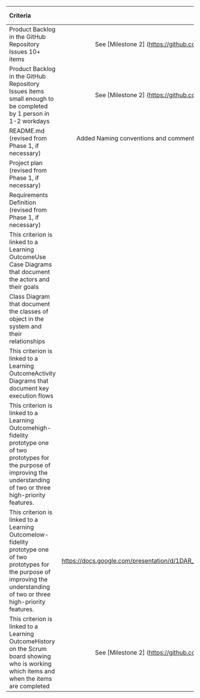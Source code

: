 |Criteria|What we did|who did it|
|:-------|----------:|:---------|
|Product Backlog in the GitHub Repository Issues 10+ items| See [Milestone 2] (https://github.com/yodarocks1/3MusketeersAndARifleman/milestone/2)| Jade|
|Product Backlog in the GitHub Repository Issues items small enough to be completed by 1 person in 1-2 workdays| See [Milestone 2] (https://github.com/yodarocks1/3MusketeersAndARifleman/milestone/2)| Jade|
|README.md (revised from Phase 1, if necessary)| Added Naming conventions and comment conventions. Also updated build instructions to what we actually have currently|Jacob|
|Project plan (revised from Phase 1, if necessary)|TODO| |
|Requirements Definition (revised from Phase 1, if necessary)|TODO| |
|This criterion is linked to a Learning OutcomeUse Case Diagrams that document the actors and their goals|TODO| |
|Class Diagram that document the classes of object in the system and their relationships|See docs/Class Diagram.png| Jade|
|This criterion is linked to a Learning OutcomeActivity Diagrams that document key execution flows|See docs/ActivityDiagrams| Bennett|
|This criterion is linked to a Learning Outcomehigh-fidelity prototype one of two prototypes for the purpose of improving the understanding of two or three high-priority features.|TODO| |
|This criterion is linked to a Learning Outcomelow-fidelity prototype one of two prototypes for the purpose of improving the understanding of two or three high-priority features.|See docs/lowprototype.md or https://docs.google.com/presentation/d/1DAR_NJKC_fLEqJLV5m6pEyfg5VVWL1fwkmP0GSIIwNI/edit?usp=sharing |Jacob |
|This criterion is linked to a Learning OutcomeHistory on the Scrum board showing who is working which items and when the items are completed|See [Milestone 2] (https://github.com/yodarocks1/3MusketeersAndARifleman/milestone/2)| Jade|
